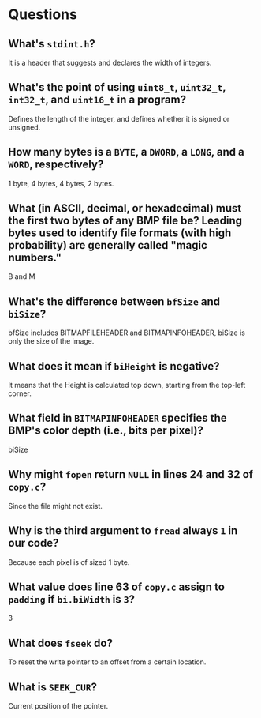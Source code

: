 # Questions

## What's `stdint.h`?

It is a header that suggests and declares the width of integers.

## What's the point of using `uint8_t`, `uint32_t`, `int32_t`, and `uint16_t` in a program?

Defines the length of the integer, and defines whether it is signed or unsigned.

## How many bytes is a `BYTE`, a `DWORD`, a `LONG`, and a `WORD`, respectively?

1 byte, 4 bytes, 4 bytes, 2 bytes.

## What (in ASCII, decimal, or hexadecimal) must the first two bytes of any BMP file be? Leading bytes used to identify file formats (with high probability) are generally called "magic numbers."

B and M

## What's the difference between `bfSize` and `biSize`?

bfSize includes BITMAPFILEHEADER and BITMAPINFOHEADER, biSize is only the size of the image.

## What does it mean if `biHeight` is negative?

It means that the Height is calculated top down, starting from the top-left corner.

## What field in `BITMAPINFOHEADER` specifies the BMP's color depth (i.e., bits per pixel)?

biSize

## Why might `fopen` return `NULL` in lines 24 and 32 of `copy.c`?

Since the file might not exist.

## Why is the third argument to `fread` always `1` in our code?

Because each pixel is of sized 1 byte.

## What value does line 63 of `copy.c` assign to `padding` if `bi.biWidth` is `3`?

3

## What does `fseek` do?

To reset the write pointer to an offset from a certain location.

## What is `SEEK_CUR`?

Current position of the pointer.
